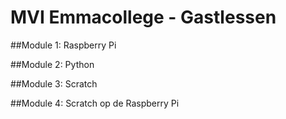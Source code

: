 # MVI Emmacollege - Gastlessen

##Module 1: Raspberry Pi


##Module 2: Python


##Module 3: Scratch


##Module 4: Scratch op de Raspberry Pi

